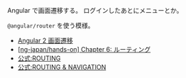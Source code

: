 Angular で画面遷移する。
ログインしたあとにメニューとか。  

`@angular/router` を使う模様。

- [Angular 2 画面遷移](http://thread.main.jp/javascript/angularjs23.html)
- [[ng-japan/hands-on] Chapter 6: ルーティング](https://github.com/ng-japan/hands-on/tree/master/courses/tutorial/ch-6)
- [公式:ROUTING](https://angular.io/docs/ts/latest/tutorial/toh-pt5.html)
- [公式:ROUTING & NAVIGATION](https://angular.io/docs/ts/latest/guide/router.html)
